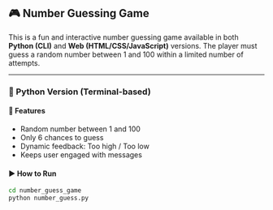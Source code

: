 ## 🎮 Number Guessing Game

This is a fun and interactive number guessing game available in both **Python (CLI)** and **Web (HTML/CSS/JavaScript)** versions. The player must guess a random number between 1 and 100 within a limited number of attempts.

---

### 🐍 Python Version (Terminal-based)

#### 🎯 Features
- Random number between 1 and 100  
- Only 6 chances to guess  
- Dynamic feedback: Too high / Too low  
- Keeps user engaged with messages  

#### ▶️ How to Run
```bash
cd number_guess_game
python number_guess.py
